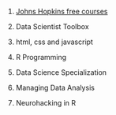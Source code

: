 1. [Johns Hopkins free courses](https://twitter.com/LearnWithBishal/status/1774475396274147535)


1. Data Scientist Toolbox
2. html, css and javascript
3. R Programming
4. Data Science Specialization
5. Managing Data Analysis
6. Neurohacking in R
